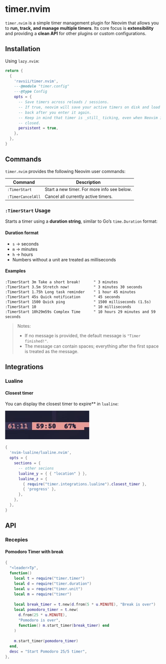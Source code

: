 # timer.nvim

`timer.nvim` is a simple timer management plugin for Neovim that allows you to
**run, track, and manage multiple timers**. Its core focus is **extensibility**
and providing a **clean API** for other plugins or custom configurations.

## Installation

Using `lazy.nvim`:

```lua
return {
  {
    'ravsii/timer.nvim',
    ---@module "timer.config"
    ---@type Config
    opts = {
      -- Save timers across reloads / sessions.
      -- If true, neovim will save your active timers on disk and load them
      -- back after you enter it again.
      -- Keep in mind that timer is _still_ ticking, even when Neovim is
      -- closed.
      persistent = true,
    },
  },
}
```

## Commands

`timer.nvim` provides the following Neovim user commands:

| Command           | Description                                 |
| ----------------- | ------------------------------------------- |
| `:TimerStart`     | Start a new timer. For more info see below. |
| `:TimerCancelAll` | Cancel all currently active timers.         |

### `:TimerStart` Usage

 Starts a timer using a **duration string**, similar to Go’s `time.Duration`
 format:

#### Duration format

* `s` → seconds
* `m` → minutes
* `h` → hours
* Numbers without a unit are treated as milliseconds

#### Examples

```vim
:TimerStart 3m Take a short break!      " 3 minutes
:TimerStart 3.5m Stretch now!           " 3 minutes 30 seconds
:TimerStart 1.75h Long task reminder    " 1 hour 45 minutes
:TimerStart 45s Quick notification      " 45 seconds
:TimerStart 1500 Quick ping             " 1500 milliseconds (1.5s)
:TimerStart 10                          " 10 milliseconds
:TimerStart 10h29m59s Complex Time      " 10 hours 29 minutes and 59 seconds
```

> Notes:
>
> * If no message is provided, the default message is `"Timer finished!"`.
> * The message can contain spaces; everything after the first space is treated
>   as the message.

## Integrations

### Lualine

#### Closest timer

You can display the closest timer to expire** in `lualine`:

![lualine integration](./pics/lualine.jpg)

```lua
{
  'nvim-lualine/lualine.nvim',
  opts = {
    sections = {
      -- other secions
      lualine_y = { { "location" } },
      lualine_z = {
        { require("timer.integrations.lualine").closest_timer },
        { 'progress' },
      },
    },
  },
}
```

## API

### Recepies

#### Pomodoro Timer with break

```lua
{
  "<leader>Tp",
  function()
    local t = require("timer.timer")
    local d = require("timer.duration")
    local u = require("timer.unit")
    local m = require("timer")

    local break_timer = t.new(d.from(5 * u.MINUTE), "Break is over")
    local pomodoro_timer = t.new(
      d.from(25 * u.MINUTE),
      "Pomodoro is over",
      function() m.start_timer(break_timer) end
    )

    m.start_timer(pomodoro_timer)
  end,
  desc = "Start Pomodoro 25/5 timer",
},
```

